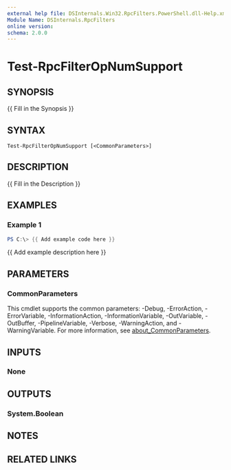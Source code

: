 ```yaml
---
external help file: DSInternals.Win32.RpcFilters.PowerShell.dll-Help.xml
Module Name: DSInternals.RpcFilters
online version:
schema: 2.0.0
---
```


# Test-RpcFilterOpNumSupport

## SYNOPSIS
{{ Fill in the Synopsis }}

## SYNTAX

```
Test-RpcFilterOpNumSupport [<CommonParameters>]
```

## DESCRIPTION
{{ Fill in the Description }}

## EXAMPLES

### Example 1
```powershell
PS C:\> {{ Add example code here }}
```

{{ Add example description here }}

## PARAMETERS

### CommonParameters
This cmdlet supports the common parameters: -Debug, -ErrorAction, -ErrorVariable, -InformationAction, -InformationVariable, -OutVariable, -OutBuffer, -PipelineVariable, -Verbose, -WarningAction, and -WarningVariable. For more information, see [about_CommonParameters](http://go.microsoft.com/fwlink/?LinkID=113216).

## INPUTS

### None

## OUTPUTS

### System.Boolean

## NOTES

## RELATED LINKS
